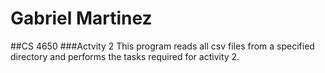 # Gabriel Martinez
##CS 4650
###Actvity 2
This program reads all csv files from a specified directory and
performs the tasks required for activity 2. 
